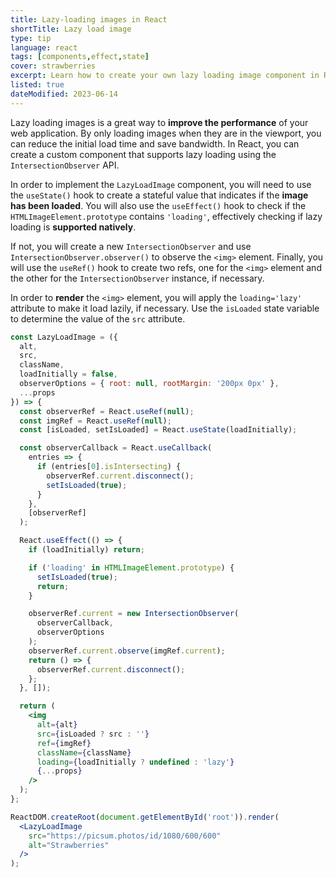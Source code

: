 ```yaml
---
title: Lazy-loading images in React
shortTitle: Lazy load image
type: tip
language: react
tags: [components,effect,state]
cover: strawberries
excerpt: Learn how to create your own lazy loading image component in React.
listed: true
dateModified: 2023-06-14
---
```


Lazy loading images is a great way to **improve the performance** of your web application. By only loading images when they are in the viewport, you can reduce the initial load time and save bandwidth. In React, you can create a custom component that supports lazy loading using the `IntersectionObserver` API.

In order to implement the `LazyLoadImage` component, you will need to use the `useState()` hook to create a stateful value that indicates if the **image has been loaded**. You will also use the `useEffect()` hook to check if the `HTMLImageElement.prototype` contains `'loading'`, effectively checking if lazy loading is **supported natively**.

If not, you will create a new `IntersectionObserver` and use `IntersectionObserver.observer()` to observe the `<img>` element. Finally, you will use the `useRef()` hook to create two refs, one for the `<img>` element and the other for the `IntersectionObserver` instance, if necessary.

In order to **render** the `<img>` element, you will apply the `loading='lazy'` attribute to make it load lazily, if necessary. Use the `isLoaded` state variable to determine the value of the `src` attribute.


```jsx
const LazyLoadImage = ({
  alt,
  src,
  className,
  loadInitially = false,
  observerOptions = { root: null, rootMargin: '200px 0px' },
  ...props
}) => {
  const observerRef = React.useRef(null);
  const imgRef = React.useRef(null);
  const [isLoaded, setIsLoaded] = React.useState(loadInitially);

  const observerCallback = React.useCallback(
    entries => {
      if (entries[0].isIntersecting) {
        observerRef.current.disconnect();
        setIsLoaded(true);
      }
    },
    [observerRef]
  );

  React.useEffect(() => {
    if (loadInitially) return;

    if ('loading' in HTMLImageElement.prototype) {
      setIsLoaded(true);
      return;
    }

    observerRef.current = new IntersectionObserver(
      observerCallback,
      observerOptions
    );
    observerRef.current.observe(imgRef.current);
    return () => {
      observerRef.current.disconnect();
    };
  }, []);

  return (
    <img
      alt={alt}
      src={isLoaded ? src : ''}
      ref={imgRef}
      className={className}
      loading={loadInitially ? undefined : 'lazy'}
      {...props}
    />
  );
};

ReactDOM.createRoot(document.getElementById('root')).render(
  <LazyLoadImage
    src="https://picsum.photos/id/1080/600/600"
    alt="Strawberries"
  />
);
```
